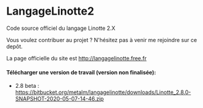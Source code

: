 # LangageLinotte2
Code source officiel du langage Linotte 2.X

Vous voulez contribuer au projet ? N'hésitez pas à venir me rejoindre sur ce depôt.

La page officielle du site est http://langagelinotte.free.fr

#### Télécharger une version de travail (version non finalisée):

- 2.8 beta : https://bitbucket.org/metalm/langagelinotte/downloads/Linotte_2.8.0-SNAPSHOT-2020-05-07-14-46.zip
